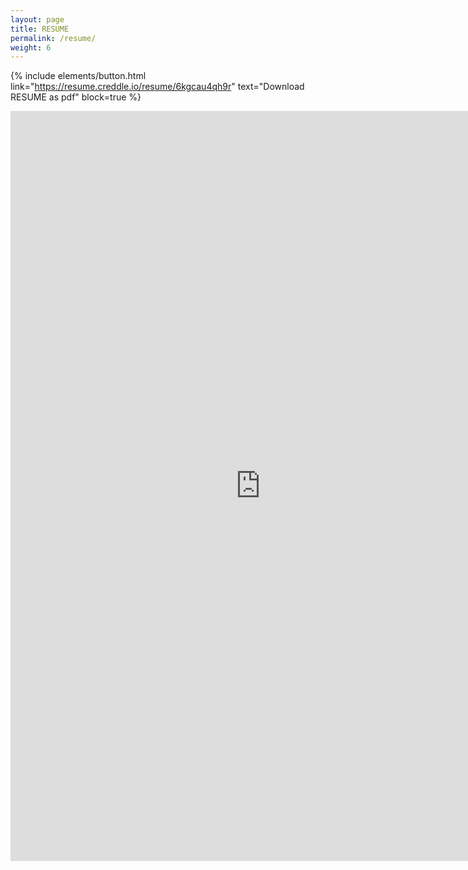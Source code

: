 ```yaml
---
layout: page
title: RESUME
permalink: /resume/
weight: 6
---
```


{% include elements/button.html link="https://resume.creddle.io/resume/6kgcau4qh9r" text="Download RESUME as pdf" block=true %}

<center>
	<iframe src="https://elliotthong.github.io/download/resume.pdf" style="width:800px; height:1200px;" frameborder="0"></iframe>
</center>